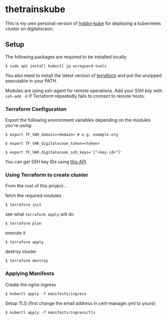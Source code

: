 # thetrainskube

This is my own personal version of [hobby-kube](https://github.com/hobby-kube) for deploying a kubernetes cluster on digitaloceon.

## Setup

The following packages are required to be installed locally:

```
$ sudo apt install kubectl jq wireguard-tools
```

You also need to install the latest version of [terraform](https://www.terraform.io/downloads.html) and put the unzipped executable in your PATH.

Modules are using ssh-agent for remote operations. Add your SSH key with `ssh-add -K` if Terraform repeatedly fails to connect to remote hosts.

### Terraform Configuration

Export the following environment variables depending on the modules you're using:

```
$ export TF_VAR_domain=<domain> # e.g. example.org
```

```
$ export TF_VAR_digitalocean_token=<token>
```

```
$ export TF_VAR_digitalocean_ssh_keys='["<key-id>"]'
```

You can get SSH key IDs using [this API](https://developers.digitalocean.com/documentation/v2/#list-all-keys).

### Using Terraform to create cluster

From the root of this project...

fetch the required modules

```
$ terraform init
```

see what `terraform apply` will do

```
$ terraform plan
```

execute it

```
$ terraform apply
```

destroy cluster

```
$ terraform destroy
```

### Applying Manifests

Create the nginx ingress

```
$ kubectl apply -f manifests/ingress
```

Setup TLS (first change the email address in cert-manager.yml to yours)

```
$ kubectl apply -f manifests/ingress/tls
```